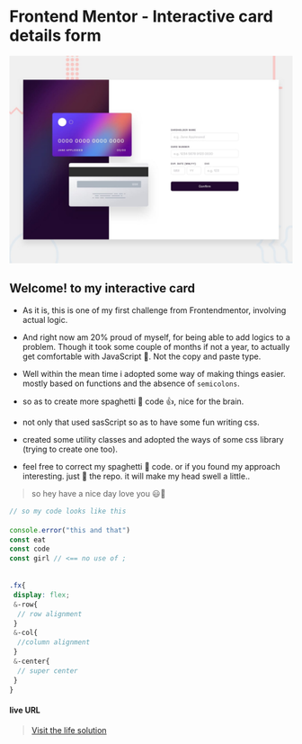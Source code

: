 # Frontend Mentor - Interactive card details form

![Design preview for the Interactive card details form coding challenge](./design/desktop-preview.jpg)

## Welcome! to my interactive card 

- As it is, this is one of my first challenge from Frontendmentor, involving actual logic.

- And right now am 20% proud of myself, for being able to add logics to a problem. Though it took some couple of months if not a year, to actually get comfortable with JavaScript 🙂. Not the copy and paste type.

- Well within the mean time i adopted some way of making things easier. mostly based on functions and the absence of `semicolons`.

- so as to create more spaghetti 🍝 code 👍, nice for the brain.

- not only that used sasScript so as to have some fun writing css.

- created some utility classes and adopted the ways of some css library (trying to create one too).

- feel free to correct my spaghetti 🍝 code. or if you found my approach interesting. just 🌟 the repo. it will make my head swell a little..

> so hey have a nice day love you 😃🍝

```js
// so my code looks like this

console.error("this and that")
const eat
const code
const girl // <== no use of ;

```

```scss

.fx{
 display: flex;
 &-row{
  // row alignment
 }
 &-col{
  //column alignment
 }
 &-center{
  // super center
 }
}
```
#### live URL
> [Visit the life solution](https://nonso01project6.netlify.app)